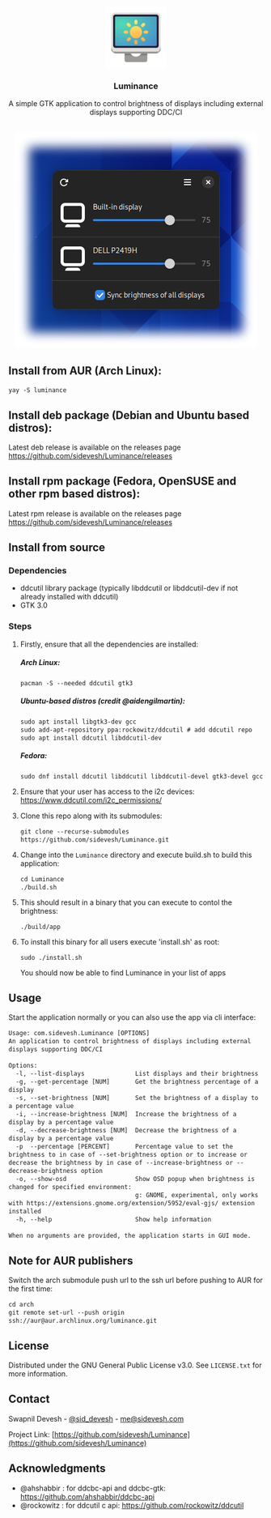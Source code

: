 <a name="readme-top"></a>

<br />
<div align="center">
  <a href="https://github.com/sidevesh/Luminance">
    <img src="icons/icon.svg" alt="Logo" width="120" height="120">
  </a>

<h3 align="center">Luminance</h3>

  <p align="center">
    A simple GTK application to control brightness of displays including external displays supporting DDC/CI
    <br />
    <br />
  </p>
</div>

<div align="center">
  <img src="screenshots/screenshot-faded.png" alt="Screenshot">
</div>

## Install from AUR (Arch Linux):
  
  ```
  yay -S luminance
  ```

## Install deb package (Debian and Ubuntu based distros):
Latest deb release is available on the releases page https://github.com/sidevesh/Luminance/releases

## Install rpm package (Fedora, OpenSUSE and other rpm based distros):
Latest rpm release is available on the releases page https://github.com/sidevesh/Luminance/releases

## Install from source

### Dependencies
- ddcutil library package (typically libddcutil or libddcutil-dev if not already installed with ddcutil)
- GTK 3.0

### Steps
1. Firstly, ensure that all the dependencies are installed:

    ##### Arch Linux:
    ```
    pacman -S --needed ddcutil gtk3
    ```
    
    ##### Ubuntu-based distros (credit @aidengilmartin):
    ```
    sudo apt install libgtk3-dev gcc
    sudo add-apt-repository ppa:rockowitz/ddcutil # add ddcutil repo
    sudo apt install ddcutil libddcutil-dev
    ```
    ##### Fedora:
    ```
    sudo dnf install ddcutil libddcutil libddcutil-devel gtk3-devel gcc
    ```

2. Ensure that your user has access to the i2c devices:
https://www.ddcutil.com/i2c_permissions/

3. Clone this repo along with its submodules:
    ```
    git clone --recurse-submodules https://github.com/sidevesh/Luminance.git
    ```

4. Change into the `Luminance` directory and execute build.sh to build this application:
    ```
    cd Luminance
    ./build.sh
    ```

5. This should result in a binary that you can execute to contol the brightness:
    ```
    ./build/app
    ```

6. To install this binary for all users execute 'install.sh' as root:
    ```
    sudo ./install.sh
    ```

    You should now be able to find Luminance in your list of apps


## Usage

Start the application normally or you can also use the app via cli interface:
```
Usage: com.sidevesh.Luminance [OPTIONS]
An application to control brightness of displays including external displays supporting DDC/CI

Options:
  -l, --list-displays              List displays and their brightness
  -g, --get-percentage [NUM]       Get the brightness percentage of a display
  -s, --set-brightness [NUM]       Set the brightness of a display to a percentage value
  -i, --increase-brightness [NUM]  Increase the brightness of a display by a percentage value
  -d, --decrease-brightness [NUM]  Decrease the brightness of a display by a percentage value
  -p  --percentage [PERCENT]       Percentage value to set the brightness to in case of --set-brightness option or to increase or decrease the brightness by in case of --increase-brightness or --decrease-brightness option
  -o, --show-osd                   Show OSD popup when brightness is changed for specified environment:
                                   g: GNOME, experimental, only works with https://extensions.gnome.org/extension/5952/eval-gjs/ extension installed
  -h, --help                       Show help information

When no arguments are provided, the application starts in GUI mode.
```

## Note for AUR publishers

Switch the arch submodule push url to the ssh url before pushing to AUR for the first time:
```
cd arch
git remote set-url --push origin ssh://aur@aur.archlinux.org/luminance.git
```


## License

Distributed under the GNU General Public License v3.0. See `LICENSE.txt` for more information.



## Contact

Swapnil Devesh - [@sid_devesh](https://twitter.com/sid_devesh) - me@sidevesh.com

Project Link: [https://github.com/sidevesh/Luminance](https://github.com/sidevesh/Luminance)



## Acknowledgments

- @ahshabbir : for ddcbc-api and ddcbc-gtk: https://github.com/ahshabbir/ddcbc-api
- @rockowitz : for ddcutil c api: https://github.com/rockowitz/ddcutil
